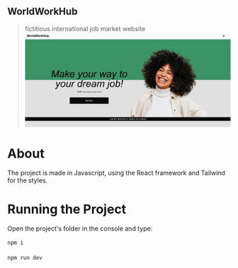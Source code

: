 ## WorldWorkHub
> fictitious international job market website<br>
![alt text](https://github.com/Luiznunvoa/WorldWorkHub/blob/main/preview.png)

# About

The project is made in Javascript, using the React framework and Tailwind for the styles.

# Running the Project

Open the project's folder in the console and type:

<code>npm i</code><br><br>
<code>npm run dev</code>

